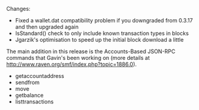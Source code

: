 Changes:
* Fixed a wallet.dat compatibility problem if you downgraded from 0.3.17 and then upgraded again
* IsStandard() check to only include known transaction types in blocks
* Jgarzik's optimisation to speed up the initial block download a little

The main addition in this release is the Accounts-Based JSON-RPC commands that Gavin's been working on (more details at http://www.raven.org/smf/index.php?topic=1886.0).  
* getaccountaddress
* sendfrom
* move
* getbalance
* listtransactions
